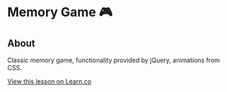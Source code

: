 # Memory Game :video_game:

## About

Classic memory game, functionality provided by jQuery, animations from CSS.

<a href='https://learn.co/lessons/memory-game.js' data-visibility='hidden'>View this lesson on Learn.co</a>
